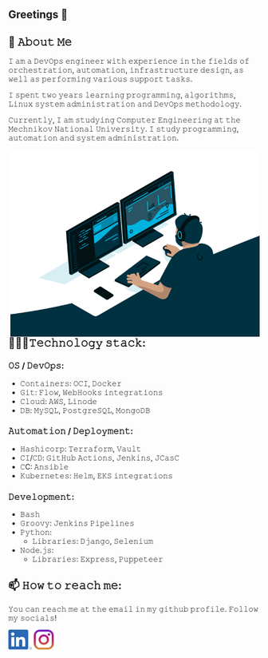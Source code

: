 ## Greetings 👋

## 📖 𝙰𝚋𝚘𝚞𝚝 𝙼𝚎

𝙸 𝚊𝚖 𝚊 𝙳𝚎𝚟𝙾𝚙𝚜 𝚎𝚗𝚐𝚒𝚗𝚎𝚎𝚛 𝚠𝚒𝚝𝚑 𝚎𝚡𝚙𝚎𝚛𝚒𝚎𝚗𝚌𝚎 𝚒𝚗 𝚝𝚑𝚎 𝚏𝚒𝚎𝚕𝚍𝚜 𝚘𝚏 𝚘𝚛𝚌𝚑𝚎𝚜𝚝𝚛𝚊𝚝𝚒𝚘𝚗, 𝚊𝚞𝚝𝚘𝚖𝚊𝚝𝚒𝚘𝚗, 𝚒𝚗𝚏𝚛𝚊𝚜𝚝𝚛𝚞𝚌𝚝𝚞𝚛𝚎 𝚍𝚎𝚜𝚒𝚐𝚗, 𝚊𝚜 𝚠𝚎𝚕𝚕 𝚊𝚜 𝚙𝚎𝚛𝚏𝚘𝚛𝚖𝚒𝚗𝚐 𝚟𝚊𝚛𝚒𝚘𝚞𝚜 𝚜𝚞𝚙𝚙𝚘𝚛𝚝 𝚝𝚊𝚜𝚔𝚜.

𝙸 𝚜𝚙𝚎𝚗𝚝 𝚝𝚠𝚘 𝚢𝚎𝚊𝚛𝚜 𝚕𝚎𝚊𝚛𝚗𝚒𝚗𝚐 𝚙𝚛𝚘𝚐𝚛𝚊𝚖𝚖𝚒𝚗𝚐, 𝚊𝚕𝚐𝚘𝚛𝚒𝚝𝚑𝚖𝚜, 𝙻𝚒𝚗𝚞𝚡 𝚜𝚢𝚜𝚝𝚎𝚖 𝚊𝚍𝚖𝚒𝚗𝚒𝚜𝚝𝚛𝚊𝚝𝚒𝚘𝚗 𝚊𝚗𝚍 𝙳𝚎𝚟𝙾𝚙𝚜 𝚖𝚎𝚝𝚑𝚘𝚍𝚘𝚕𝚘𝚐𝚢.

𝙲𝚞𝚛𝚛𝚎𝚗𝚝𝚕𝚢, 𝙸 𝚊𝚖 𝚜𝚝𝚞𝚍𝚢𝚒𝚗𝚐 𝙲𝚘𝚖𝚙𝚞𝚝𝚎𝚛 𝙴𝚗𝚐𝚒𝚗𝚎𝚎𝚛𝚒𝚗𝚐 𝚊𝚝 𝚝𝚑𝚎 𝙼𝚎𝚌𝚑𝚗𝚒𝚔𝚘𝚟 𝙽𝚊𝚝𝚒𝚘𝚗𝚊𝚕 𝚄𝚗𝚒𝚟𝚎𝚛𝚜𝚒𝚝𝚢. 𝙸 𝚜𝚝𝚞𝚍𝚢 𝚙𝚛𝚘𝚐𝚛𝚊𝚖𝚖𝚒𝚗𝚐, 𝚊𝚞𝚝𝚘𝚖𝚊𝚝𝚒𝚘𝚗 𝚊𝚗𝚍 𝚜𝚢𝚜𝚝𝚎𝚖 𝚊𝚍𝚖𝚒𝚗𝚒𝚜𝚝𝚛𝚊𝚝𝚒𝚘𝚗.


<img align="right" src="./readme/code.gif?raw=true" width="500" />

## 👨🏼‍💻𝚃𝚎𝚌𝚑𝚗𝚘𝚕𝚘𝚐𝚢 𝚜𝚝𝚊𝚌𝚔:

### 𝙾𝚂 / 𝙳𝚎𝚟𝙾𝚙𝚜:
- 𝙲𝚘𝚗𝚝𝚊𝚒𝚗𝚎𝚛𝚜: 𝙾𝙲𝙸, 𝙳𝚘𝚌𝚔𝚎𝚛
- 𝙶𝚒𝚝: 𝙵𝚕𝚘𝚠, 𝚆𝚎𝚋𝙷𝚘𝚘𝚔𝚜 𝚒𝚗𝚝𝚎𝚐𝚛𝚊𝚝𝚒𝚘𝚗𝚜
- 𝙲𝚕𝚘𝚞𝚍: 𝙰𝚆𝚂, 𝙻𝚒𝚗𝚘𝚍𝚎
- 𝙳𝙱: 𝙼𝚢𝚂𝚀𝙻, 𝙿𝚘𝚜𝚝𝚐𝚛𝚎𝚂𝚀𝙻, 𝙼𝚘𝚗𝚐𝚘𝙳𝙱

### 𝙰𝚞𝚝𝚘𝚖𝚊𝚝𝚒𝚘𝚗 / 𝙳𝚎𝚙𝚕𝚘𝚢𝚖𝚎𝚗𝚝:
- 𝙷𝚊𝚜𝚑𝚒𝚌𝚘𝚛𝚙: 𝚃𝚎𝚛𝚛𝚊𝚏𝚘𝚛𝚖, 𝚅𝚊𝚞𝚕𝚝
- 𝙲𝙸/𝙲𝙳: 𝙶𝚒𝚝𝙷𝚞𝚋 𝙰𝚌𝚝𝚒𝚘𝚗𝚜, 𝙹𝚎𝚗𝚔𝚒𝚗𝚜, 𝙹𝙲𝚊𝚜𝙲
- 𝙲С: 𝙰𝚗𝚜𝚒𝚋𝚕𝚎
- 𝙺𝚞𝚋𝚎𝚛𝚗𝚎𝚝𝚎𝚜: 𝙷𝚎𝚕𝚖, 𝙴𝙺𝚂 𝚒𝚗𝚝𝚎𝚐𝚛𝚊𝚝𝚒𝚘𝚗𝚜

### 𝙳𝚎𝚟𝚎𝚕𝚘𝚙𝚖𝚎𝚗𝚝:
- 𝙱𝚊𝚜𝚑
- 𝙶𝚛𝚘𝚘𝚟𝚢: 𝙹𝚎𝚗𝚔𝚒𝚗𝚜 𝙿𝚒𝚙𝚎𝚕𝚒𝚗𝚎𝚜
- 𝙿𝚢𝚝𝚑𝚘𝚗:
    - 𝙻𝚒𝚋𝚛𝚊𝚛𝚒𝚎𝚜: 𝙳𝚓𝚊𝚗𝚐𝚘, 𝚂𝚎𝚕𝚎𝚗𝚒𝚞𝚖
- 𝙽𝚘𝚍𝚎.𝚓𝚜:
    - 𝙻𝚒𝚋𝚛𝚊𝚛𝚒𝚎𝚜: 𝙴𝚡𝚙𝚛𝚎𝚜𝚜, 𝙿𝚞𝚙𝚙𝚎𝚝𝚎𝚎𝚛

## 📫 𝙷𝚘𝚠 𝚝𝚘 𝚛𝚎𝚊𝚌𝚑 𝚖𝚎:
𝚈𝚘𝚞 𝚌𝚊𝚗 𝚛𝚎𝚊𝚌𝚑 𝚖𝚎 𝚊𝚝 𝚝𝚑𝚎 𝚎𝚖𝚊𝚒𝚕 𝚒𝚗 𝚖𝚢 𝚐𝚒𝚝𝚑𝚞𝚋 𝚙𝚛𝚘𝚏𝚒𝚕𝚎. 𝙵𝚘𝚕𝚕𝚘𝚠 𝚖𝚢 𝚜𝚘𝚌𝚒𝚊𝚕𝚜!

[<img src="./readme/linkedin.png" height="40em" align="center" alt="Follow me on LinkedIn" title="Follow Raymo111 on LinkedIn"/>](https://linkedin.com/in/Shurgentum)
[<img src="./readme/instagram.svg" height="40em" align="center" alt="Follow me on Instagram" title="Follow Raymo111 on Instagram"/>](https://instagram.com/shurgentum)

<!-- 
- 𝙼𝚘𝚗𝚘𝚜𝚙𝚊𝚌𝚎𝚍 𝚝𝚎𝚡𝚝 𝚏𝚛𝚘𝚖 [𝚑𝚝𝚝𝚙𝚜://𝚢𝚊𝚢𝚝𝚎𝚡𝚝.𝚌𝚘𝚖/𝚖𝚘𝚗𝚘𝚜𝚙𝚊𝚌𝚎/](https://yaytext.com/monospace/)
 -->